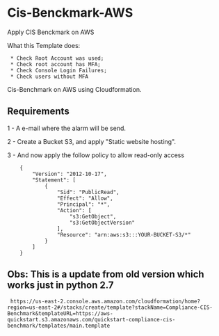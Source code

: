 # Cis-Benckmark-AWS
Apply CIS Benckmark on AWS

What this Template does:

     * Check Root Account was used;
     * Check root account has MFA;
     * Check Console Login Failures;
     * Check users without MFA


Cis-Benchmark on AWS using Cloudformation.


## Requirements

1 - A e-mail where the alarm will be send.

2 - Create a Bucket S3, and apply "Static website hosting".

3 - And now apply the follow policy to allow read-only access

```
    {
        "Version": "2012-10-17",
        "Statement": [
            {
                "Sid": "PublicRead",
                "Effect": "Allow",
                "Principal": "*",
                "Action": [
                    "s3:GetObject",
                    "s3:GetObjectVersion"
                ],
                "Resource": "arn:aws:s3:::YOUR-BUCKET-S3/*"
            }
        ]
    }
```




## Obs: This is a update from old version which works just in python 2.7    
     https://us-east-2.console.aws.amazon.com/cloudformation/home?region=us-east-2#/stacks/create/template?stackName=Compliance-CIS-Benchmark&templateURL=https://aws-quickstart.s3.amazonaws.com/quickstart-compliance-cis-benchmark/templates/main.template
